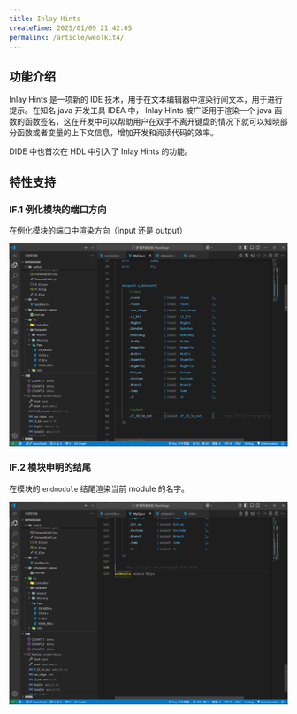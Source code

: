 ```yaml
---
title: Inlay Hints
createTime: 2025/01/09 21:42:05
permalink: /article/weolkit4/
---
```



## 功能介绍

Inlay Hints 是一项新的 IDE 技术，用于在文本编辑器中渲染行间文本，用于进行提示。在知名 java 开发工具 IDEA 中， Inlay Hints 被广泛用于渲染一个 java 函数的函数签名，这在开发中可以帮助用户在双手不离开键盘的情况下就可以知晓部分函数或者变量的上下文信息，增加开发和阅读代码的效率。

DIDE 中也首次在 HDL 中引入了 Inlay Hints 的功能。

## 特性支持

### IF.1 例化模块的端口方向

在例化模块的端口中渲染方向（input 还是 output）

![](./images/IF.1.png)


### IF.2 模块申明的结尾

在模块的 `endmodule` 结尾渲染当前 module 的名字。

![](./images/IF.2.png)
